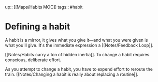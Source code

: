 up:: [[Maps/Habits MOC]]
tags:: #habit 

# Defining a habit
A habit is a mirror, it gives what you give it—and what you were given is what you'll give. It's the immediate expression a [[Notes/Feedback Loop]].

[[Notes/Habits carry a ton of hidden inertia]]. To change a habit requires conscious, deliberate effort. 

As you attempt to change a habit, you have to expend effort to reroute the train. [[Notes/Changing a habit is really about replacing a routine]].